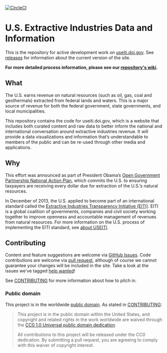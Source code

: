 [![CircleCI](https://circleci.com/gh/18F/doi-extractives-data/tree/dev.svg?style=svg)](https://circleci.com/gh/18F/doi-extractives-data/tree/dev)

# U.S. Extractive Industries Data and Information

This is the repository for active development work on [useiti.doi.gov](https://useiti.doi.gov). See [releases](https://github.com/18F/doi-extractives-data/releases) for information about the current version of the site.

**For more detailed process information, please see our [repository's wiki](https://github.com/18F/doi-extractives-data/wiki).**

## What

The U.S. earns revenue on natural resources (such as oil, gas, coal and geothermals) extracted from federal lands and waters. This is a major source of revenue for both the federal government, state governments, and local municipalities.

This repository contains the code for useiti.doi.gov, which is a website that includes both curated content and raw data to better inform the national and international conversation around extractive industries revenue. It will provide a data visualizations and information that’s  understandable to members of the public and can be re-used through other media and applications.

## Why

This effort was announced as part of President Obama’s [Open Government Partnership National Action Plan](https://obamawhitehouse.archives.gov/blog/2013/12/06/united-states-releases-its-second-open-government-national-action-plan), which commits the U.S. to ensuring taxpayers are receiving every dollar due for extraction of the U.S.’s natural resources.

In December of 2013, the U.S. applied to become part of an international standard called the [Extractive Industries Transparency Initiative (EITI)](http://www.eiti.org/). EITI is a global coalition of governments, companies and civil society working together to improve openness and accountable management of revenues from natural resources. For more information on the U.S. process of implementing the EITI standard, see [about USEITI](https://useiti.doi.gov/about/).

## Contributing
Content and feature suggestions are welcome via [GitHub Issues](https://github.com/18F/doi-extractives-data/issues). Code contributions are welcome via [pull request](https://help.github.com/articles/using-pull-requests/), although of course we cannot guarantee your changes will be included in the site. Take a look at the issues we've tagged [help wanted](https://github.com/18F/doi-extractives-data/issues?q=is%3Aopen+is%3Aissue+label%3A%22help+wanted%22)!

See [CONTRIBUTING](CONTRIBUTING.md) for more information about how to pitch in.

### Public domain

This project is in the worldwide [public domain](LICENSE.md). As stated in [CONTRIBUTING](CONTRIBUTING.md):

> This project is in the public domain within the United States, and copyright and related rights in the work worldwide are waived through the [CC0 1.0 Universal public domain dedication](https://creativecommons.org/publicdomain/zero/1.0/).
>
> All contributions to this project will be released under the CC0 dedication. By submitting a pull request, you are agreeing to comply with this waiver of copyright interest.

[Ruby]: https://www.ruby-lang.org/en/
[Jekyll]: http://jekyllrb.com/
[Node]: https://nodejs.org/en/
